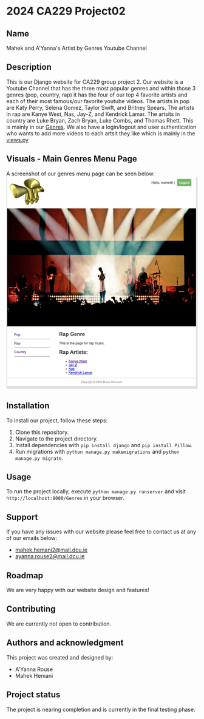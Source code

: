# 2024 CA229 Project02

## Name
Mahek and A'Yanna's Artist by Genres Youtube Channel

## Description
This is our Django website for CA229 group project 2. Our website is a Youtube Channel that has the three most popular genres and within those 3 genres (pop, country, rap) it has the four of our top 4 favorite artists and each of their most famous/our favorite youtube videos. The artists in pop are Katy Perry, Selena Gomez, Taylor Swift, and Britney Spears. The artists in rap are Kanye West, Nas, Jay-Z, and Kendrick Lamar. The artsits in country are Luke Bryan, Zach Bryan, Luke Combs, and Thomas Rhett. This is mainly in our [Genres](simple_test_project01/simple_test_root/Genres). We also have a login/logout and user authentication who wants to add more videos to each artsit they like which is mainly in the [views.py](simple_test_project01/simple_test_root/Genres/views.py)


## Visuals - Main Genres Menu Page
A screenshot of our genres menu page can be seen below: ![here](simple_test_project01/simple_test_root/simple_test_site/static/rap.png)

## Installation
To install our project, follow these steps:
1. Clone this repository.
2. Navigate to the project directory.
3. Install dependencies with `pip install django` and `pip install Pillow`.
4. Run migrations with `python manage.py makemigrations` and `python manage.py migrate`.

## Usage
To run the project locally, execute `python manage.py runserver` and visit `http://localhost:8000/Genres` in your browser.

## Support
If you have any issues with our website please feel free to contact us at any of our emails below:
- mahek.hemani2@mail.dcu.ie
- ayanna.rouse2@mail.dcu.ie

## Roadmap
We are very happy with our website design and features!

## Contributing
We are currently not open to contribution.

## Authors and acknowledgment
This project was created and designed by:
- A'Yanna Rouse
- Mahek Hemani


## Project status
The project is nearing completion and is currently in the final testing phase.
